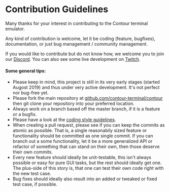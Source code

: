 # Contribution Guidelines

Many thanks for your interest in contributing to the Contour terminal emulator.

Any kind of contribution is welcome, let it be coding (feature, bugfixes), documentation, or just
bug management / community management.

If you would like to contribute but do not know how, we welcome you to join our
[Discord](https://discord.gg/ncv4pG9).
You can also see some live development on [Twitch](https://www.twitch.tv/christianparpart/).

#### Some general tips:

- Please keep in mind, this project is still in its very early stages (started Augost 2019) and thus
  under very active development. It's not perfect nor bug-free yet.
- Please fork the main repository at [github.com/contour-terminal/contour](https://github.com/contour-terminal/contour.git)
  then git clone your repository into your preferred location.
- Always work on a branch based off the master branch, if it is a feature or a bugfix.
- Please have a look at the [coding style guidelines](https://github.com/contour-terminal/contour/blob/master/docs/CODING_STYLE.md).
- When creating a pull request, please see if you can keep the commits as atomic as possible.
  That is, a single reasonabily sized feature or functionality should be committed as
  one single commit. If you can branch out a some functionality, let it be a more generalized API or
  refactor of something that can stand on their own, then those deserve their own commits.
- Every new feature should ideally be unit-testable, this isn't always possible or easy for pure GUI
  tasks, but the rest should ideally get one. The plus-side of this story is, that one can test their
  own code right with the new test case.
- Bug fixes should ideally also result into an added or tweaked or fixed test case, if possible.

